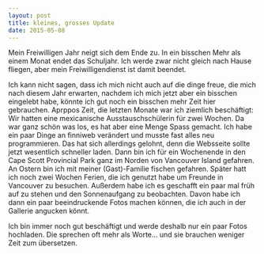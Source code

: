 ```yaml
---
layout: post
title: kleines, grosses Update
date: 2015-05-08
---
```


Mein Freiwilligen Jahr neigt sich dem Ende zu. In ein bisschen Mehr als einem Monat endet das  Schuljahr. Ich werde zwar nicht gleich nach Hause fliegen, aber mein Freiwilligendienst ist damit beendet.

<!--more-->

Ich kann nicht sagen, dass ich mich nicht auch auf die dinge freue, die mich nach diesem Jahr erwarten, nachdem ich mich jetzt aber ein bisschen eingelebt habe, könnte ich gut noch ein bisschen mehr Zeit hier gebrauchen.
Aprppos Zeit, die letzten Monate war ich ziemlich beschäftigt:
Wir hatten eine mexicanische Ausstauschschülerin für zwei Wochen. Da war ganz schön was los, es hat aber eine Menge Spass gemacht. 
Ich habe ein paar Dinge an finniweb verändert und musste fast alles neu programmieren. Das hat sich allerdings gelohnt, denn die Websseite sollte jetzt wesentlich schneller laden.
Dann bin ich für ein Wochenende in den Cape Scott Provincial Park ganz im Norden von Vancouver Island gefahren.
An Ostern bin ich mit meiner (Gast)-Familie fischen gefahren.
Später hatt ich noch zwei Wochen Ferien, die ich genutzt habe um Freunde in Vancouver zu besuchen.
Außerdem habe ich es geschafft ein paar mal früh auf zu stehen und den Sonnenaufgang zu beobachten. Davon habe ich dann ein paar beeindruckende Fotos machen können, die ich auch in der Gallerie angucken könnt.

Ich bin immer noch gut beschäftigt und werde deshalb nur ein paar Fotos hochladen. Die sprechen oft mehr als Worte... und sie brauchen weniger Zeit zum übersetzen.